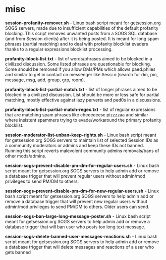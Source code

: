 # misc

**session-profanity-remover.sh** - Linux bash script meant for getsession.org SOGS servers, made due to insufficient capabilities of the default profanity blocking. This script removes unwanted posts from a SOGS SQL database (and from Session clients) after it is being posted. It is meant for long spam phrases (partial matching) and to deal with profanity blocklist evaders thanks to a regular expressions blocklist processing.

**profanity-block-list.txt** - list of words/phrases aimed to be blocked in a civilized discussion. Some listed phrases are questionable for blocking. Some should be removed if you allow DMs/PMs which allows paed.philes and similar to get in contact on messenger like Sessi.n (search for dm, pm, message, msg, add, group, grp, room).

**profanity-block-list-partial-match.txt** - list of longer phrases aimed to be blocked in a civilized discussion. List should be more or less safe for partial matching, mostly effective against lazy perverts and ped0s in a discussions.

**profanity-block-list-partial-match-regex.txt** - list of regular expressions that are matching spam phrases like cheeeeeese pizzzzaa and similar where insistent spammers trying to evade/workaround the primary profanity blocklist.

**session-moderator-list-unban-keep-rights.sh** - Linux bash script meant for getsession.org SOGS servers to maintain list of selected Session IDs as a community moderators or admins and keep these IDs not banned. Running this script reverts malevolent community admins removals/bans of other mods/admins.

**session-sogs-prevent-disable-pm-dm-for-regular-users.sh** - Linux bash script meant for getsession.org SOGS servers to help admin add or remove a database trigger that will prevent regular users without admin/mod privileges to send PM/DM to others.

**session-sogs-prevent-disable-pm-dm-for-new-regular-users.sh** - Linux bash script meant for getsession.org SOGS servers to help admin add or remove a database trigger that will prevent new regular users without admin/mod privileges to send PM/DM to others. Older users can send.

**session-sogs-ban-large-long-message-poster.sh** - Linux bash script meant for getsession.org SOGS servers to help admin add or remove a database trigger that will ban user who posts too long text message.

**session-sogs-delete-banned-user-messages-reactions.sh** - Linux bash script meant for getsession.org SOGS servers to help admin add or remove a database trigger that will delete messages and reactions of a user who gets banned
